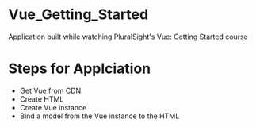 # Vue_Getting_Started

Application built while watching PluralSight's Vue: Getting Started course

# Steps for Applciation
- Get Vue from CDN
- Create HTML
- Create Vue instance
- Bind a model from the Vue instance to the HTML
